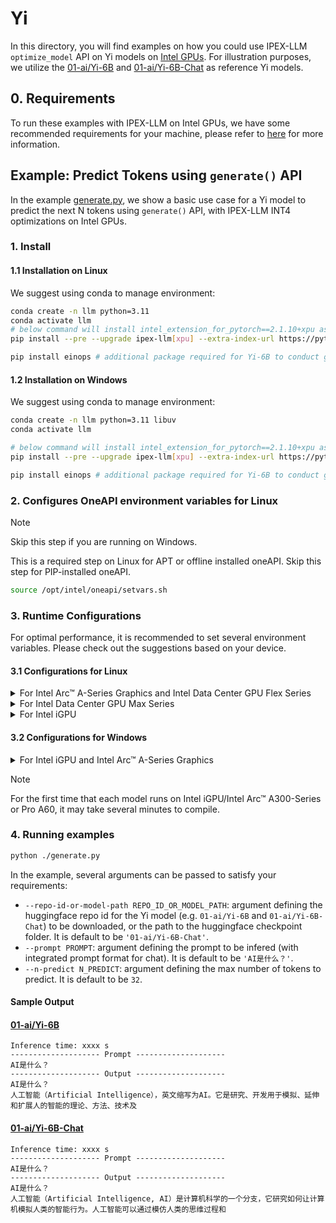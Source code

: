 # Yi
In this directory, you will find examples on how you could use IPEX-LLM `optimize_model` API on Yi models on [Intel GPUs](../../../README.md). For illustration purposes, we utilize the [01-ai/Yi-6B](https://huggingface.co/01-ai/Yi-6B) and [01-ai/Yi-6B-Chat](https://huggingface.co/01-ai/Yi-1.5-6B-Chat) as reference Yi models.

## 0. Requirements
To run these examples with IPEX-LLM on Intel GPUs, we have some recommended requirements for your machine, please refer to [here](../../../README.md#requirements) for more information.

## Example: Predict Tokens using `generate()` API
In the example [generate.py](./generate.py), we show a basic use case for a Yi model to predict the next N tokens using `generate()` API, with IPEX-LLM INT4 optimizations on Intel GPUs.
### 1. Install
#### 1.1 Installation on Linux
We suggest using conda to manage environment:
```bash
conda create -n llm python=3.11
conda activate llm
# below command will install intel_extension_for_pytorch==2.1.10+xpu as default
pip install --pre --upgrade ipex-llm[xpu] --extra-index-url https://pytorch-extension.intel.com/release-whl/stable/xpu/us/

pip install einops # additional package required for Yi-6B to conduct generation
```

#### 1.2 Installation on Windows
We suggest using conda to manage environment:
```bash
conda create -n llm python=3.11 libuv
conda activate llm

# below command will install intel_extension_for_pytorch==2.1.10+xpu as default
pip install --pre --upgrade ipex-llm[xpu] --extra-index-url https://pytorch-extension.intel.com/release-whl/stable/xpu/us/

pip install einops # additional package required for Yi-6B to conduct generation
```

### 2. Configures OneAPI environment variables for Linux

> [!NOTE]
> Skip this step if you are running on Windows.

This is a required step on Linux for APT or offline installed oneAPI. Skip this step for PIP-installed oneAPI.

```bash
source /opt/intel/oneapi/setvars.sh
```

### 3. Runtime Configurations
For optimal performance, it is recommended to set several environment variables. Please check out the suggestions based on your device.
#### 3.1 Configurations for Linux
<details>

<summary>For Intel Arc™ A-Series Graphics and Intel Data Center GPU Flex Series</summary>

```bash
export USE_XETLA=OFF
export SYCL_PI_LEVEL_ZERO_USE_IMMEDIATE_COMMANDLISTS=1
export SYCL_CACHE_PERSISTENT=1
```

</details>

<details>

<summary>For Intel Data Center GPU Max Series</summary>

```bash
export LD_PRELOAD=${LD_PRELOAD}:${CONDA_PREFIX}/lib/libtcmalloc.so
export SYCL_PI_LEVEL_ZERO_USE_IMMEDIATE_COMMANDLISTS=1
export SYCL_CACHE_PERSISTENT=1
export ENABLE_SDP_FUSION=1
```
> Note: Please note that `libtcmalloc.so` can be installed by `conda install -c conda-forge -y gperftools=2.10`.
</details>

<details>

<summary>For Intel iGPU</summary>

```bash
export SYCL_CACHE_PERSISTENT=1
```

</details>

#### 3.2 Configurations for Windows
<details>

<summary>For Intel iGPU and Intel Arc™ A-Series Graphics</summary>

```cmd
set SYCL_CACHE_PERSISTENT=1
```

</details>


> [!NOTE]
> For the first time that each model runs on Intel iGPU/Intel Arc™ A300-Series or Pro A60, it may take several minutes to compile.
### 4. Running examples

```bash
python ./generate.py
```

In the example, several arguments can be passed to satisfy your requirements:

- `--repo-id-or-model-path REPO_ID_OR_MODEL_PATH`: argument defining the huggingface repo id for the Yi model (e.g. `01-ai/Yi-6B` and `01-ai/Yi-6B-Chat`) to be downloaded, or the path to the huggingface checkpoint folder. It is default to be `'01-ai/Yi-6B-Chat'`.
- `--prompt PROMPT`: argument defining the prompt to be infered (with integrated prompt format for chat). It is default to be `'AI是什么？'`.
- `--n-predict N_PREDICT`: argument defining the max number of tokens to predict. It is default to be `32`.

#### Sample Output
#### [01-ai/Yi-6B](https://huggingface.co/01-ai/Yi-6B)

```log
Inference time: xxxx s
-------------------- Prompt --------------------
AI是什么？
-------------------- Output --------------------
AI是什么？
人工智能（Artificial Intelligence），英文缩写为AI。它是研究、开发用于模拟、延伸和扩展人的智能的理论、方法、技术及
```

#### [01-ai/Yi-6B-Chat](https://huggingface.co/01-ai/Yi-6B-Chat)
```log
Inference time: xxxx s
-------------------- Prompt --------------------
AI是什么？
-------------------- Output --------------------
AI是什么？
人工智能（Artificial Intelligence, AI）是计算机科学的一个分支，它研究如何让计算机模拟人类的智能行为。人工智能可以通过模仿人类的思维过程和
```